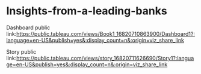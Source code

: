# Insights-from-a-leading-banks

Dashboard public link:https://public.tableau.com/views/Book1_16820710863900/Dashboard1?:language=en-US&publish=yes&:display_count=n&:origin=viz_share_link

Story public link:https://public.tableau.com/views/story_16820711626690/Story1?:language=en-US&publish=yes&:display_count=n&:origin=viz_share_link
